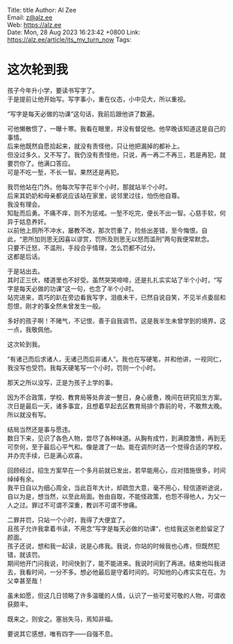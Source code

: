 Title:  title
Author: Al Zee  
Email:  z@alz.ee  
Web:    https://alz.ee  
Date:   Mon, 28 Aug 2023 16:23:42 +0800
Link:   https://alz.ee/article/its_my_turn_now
Tags:   

# 这次轮到我

孩子今年升小学，要读书写字了。  
于是提前让他开始写。写字事小，重在仪态，小中见大，所以重视。  

“写字是每天必做的功课“这句话，我前后跟他讲了数遍。

可他懒散惯了，一曝十寒。我看在眼里，并没有督促他。他早晚该知道这是自己的事情。   
后来他既然自愿拾起来，就没有责怪他，只让他把漏掉的都补上。  
但没过多久，又不写了。我仍没有责怪他，只说，再一再二不再三，若是再犯，就要罚你了。他满口答应。  
可是不吃一堑，不长一智。果然还是再犯。  

我罚他站在门外。他每次写字花半个小时，那就站半个小时。  
后来其奶奶和母亲都说应该站在家里，说邻里过往，怕伤他自尊。  
我没有理会。   
知耻而后勇。不痛不痒，则不为惩戒。一堑不吃完，便长不出一智。心慈手软，何异于姑息养奸。  
以前他上厕所不冲水，屡教不改，那次罚重了，险些出差错，至今悔恨。自此，“恩所加则思无因喜以谬赏，罚所及则思无以怒而滥刑”两句我便常默念。  
只要不迁怒，不滥刑，手段合乎情理，怎么罚都不过分。  
这都是后话。

于是站出去。  
其时正三伏，楼道里也不好受。虽然哭哭啼啼，还是扎扎实实站了半个小时，“写字是每天必做的功课”这一句，也念了半个小时。  
站完进来，乖巧的趴在旁边看我写字，泪痕未干，已然自说自笑，不见半点委屈和怨恨，刚才的事全然未曾发生一般。    

多好的孩子啊！不赌气，不记恨，善于自我调节。这是我半生未曾学到的境界，这一点，我敬佩他。

这次轮到我。

“有诸己而后求诸人，无诸己而后非诸人”。我也在写硬笔，并和他讲，一视同仁，我没写也受罚。我每天硬笔写一个小时，罚则一个小时。

那天之所以没写，正是为孩子上学的事。   

因为不合政策，学校、教育局等处奔波一整日，身心疲惫，晚间在研究招生方案。次日是最后一天，诸多事宜，且想着早起去区教育局排个靠前的号，不敢熬太晚。所以就没有写。  

结局当然还是事与愿违。  
数日下来，见识了各色人物，尝尽了各种味道。从胸有成竹，到满腔激愤，再到无可奈何，至于最后心平气和。像是渡了一劫。能在调剂时选一个觉得合适的学校，并办完手续，已是满心欢喜。  

回顾经过，招生方案早在一个多月前就已发出，若早能用心，应对措施很多，时间绰绰有余。    
我平日自以为细心周全，当此百年大计，却疏忽大意，毫不用心，轻信道听途说，自以为是，想当然，以至此局面。咎由自取，不能怪政策，也怨不得他人，为父一人之过。罪过不可谓不深重，教训不可谓不惨痛。  

二罪并罚，只站一个小时，我得了大便宜了。   
且孩子允许我拿着书读，不用念“写字是每天必做的功课“，也给我这张老脸留足了颜面。    
孩子还说，想和我一起读，说是心疼我。我说，你站的时候我也心疼，但既然犯错，就该罚。  
期间他开门问我说，时间快到了，能不能进来。我说时间到了再进。结束他叫我进去，我看时间，一分不多。想必他最后是守着时间的。可知他的心疼实实在在。为父幸甚至哉！

虽未如愿，但这几日领略了许多温暖的人情，认识了一些可爱可敬的人物，可谓收获颇丰。

既来之，则安之。塞翁失马，焉知非福。

要说其它感想，唯有四字——自强不息。
